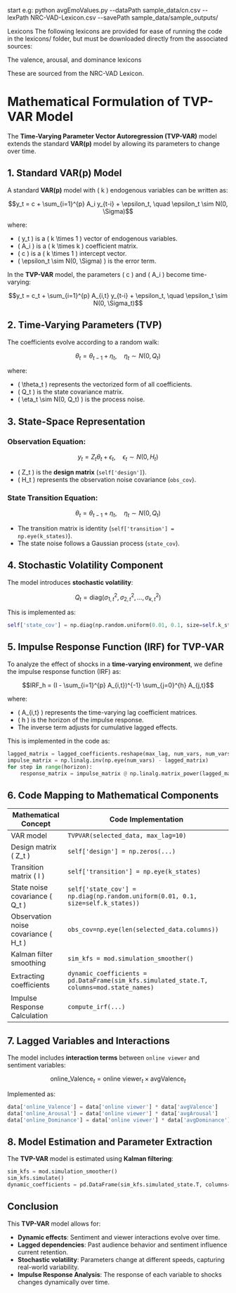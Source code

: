 start e.g:
python avgEmoValues.py --dataPath sample_data/cn.csv --lexPath NRC-VAD-Lexicon.csv --savePath sample_data/sample_outputs/

Lexicons
The following lexicons are provided for ease of running the code in the lexicons/ folder, but must be downloaded directly from the associated sources:

The valence, arousal, and dominance lexicons

These are sourced from the NRC-VAD Lexicon.

# Mathematical Formulation of TVP-VAR Model

The **Time-Varying Parameter Vector Autoregression (TVP-VAR)** model extends the standard **VAR(p)** model by allowing its parameters to change over time. 

## 1. Standard VAR(p) Model
A standard **VAR(p)** model with \( k \) endogenous variables can be written as:

```math
y_t = c + \sum_{i=1}^{p} A_i y_{t-i} + \epsilon_t, \quad \epsilon_t \sim N(0, \Sigma)
```

where:
- \( y_t \) is a \( k \times 1 \) vector of endogenous variables.
- \( A_i \) is a \( k \times k \) coefficient matrix.
- \( c \) is a \( k \times 1 \) intercept vector.
- \( \epsilon_t \sim N(0, \Sigma) \) is the error term.

In the **TVP-VAR** model, the parameters \( c \) and \( A_i \) become time-varying:

```math
y_t = c_t + \sum_{i=1}^{p} A_{i,t} y_{t-i} + \epsilon_t, \quad \epsilon_t \sim N(0, \Sigma_t)
```

## 2. Time-Varying Parameters (TVP)
The coefficients evolve according to a random walk:

```math
\theta_t = \theta_{t-1} + \eta_t, \quad \eta_t \sim N(0, Q_t)
```

where:
- \( \theta_t \) represents the vectorized form of all coefficients.
- \( Q_t \) is the state covariance matrix.
- \( \eta_t \sim N(0, Q_t) \) is the process noise.

## 3. State-Space Representation
### Observation Equation:
```math
y_t = Z_t \theta_t + \epsilon_t, \quad \epsilon_t \sim N(0, H_t)
```

- \( Z_t \) is the **design matrix** (`self['design']`).
- \( H_t \) represents the observation noise covariance (`obs_cov`).

### State Transition Equation:
```math
\theta_t = \theta_{t-1} + \eta_t, \quad \eta_t \sim N(0, Q_t)
```

- The transition matrix is identity (`self['transition'] = np.eye(k_states)`).
- The state noise follows a Gaussian process (`state_cov`).

## 4. Stochastic Volatility Component
The model introduces **stochastic volatility**:

```math
Q_t = \text{diag}(\sigma_{1,t}^2, \sigma_{2,t}^2, ..., \sigma_{k,t}^2)
```

This is implemented as:

```python
self['state_cov'] = np.diag(np.random.uniform(0.01, 0.1, size=self.k_states))
```

## 5. Impulse Response Function (IRF) for TVP-VAR
To analyze the effect of shocks in a **time-varying environment**, we define the impulse response function (IRF) as:

```math
IRF_h = (I - \sum_{i=1}^{p} A_{i,t})^{-1} \sum_{j=0}^{h} A_{j,t}
```

where:
- \( A_{i,t} \) represents the time-varying lag coefficient matrices.
- \( h \) is the horizon of the impulse response.
- The inverse term adjusts for cumulative lagged effects.

This is implemented in the code as:

```python
lagged_matrix = lagged_coefficients.reshape(max_lag, num_vars, num_vars).sum(axis=0)
impulse_matrix = np.linalg.inv(np.eye(num_vars) - lagged_matrix)
for step in range(horizon):
    response_matrix = impulse_matrix @ np.linalg.matrix_power(lagged_matrix, step)
```

## 6. Code Mapping to Mathematical Components
| **Mathematical Concept** | **Code Implementation** |
|--------------------------|------------------------|
| VAR model | `TVPVAR(selected_data, max_lag=10)` |
| Design matrix \( Z_t \) | `self['design'] = np.zeros(...)` |
| Transition matrix \( I \) | `self['transition'] = np.eye(k_states)` |
| State noise covariance \( Q_t \) | `self['state_cov'] = np.diag(np.random.uniform(0.01, 0.1, size=self.k_states))` |
| Observation noise covariance \( H_t \) | `obs_cov=np.eye(len(selected_data.columns))` |
| Kalman filter smoothing | `sim_kfs = mod.simulation_smoother()` |
| Extracting coefficients | `dynamic_coefficients = pd.DataFrame(sim_kfs.simulated_state.T, columns=mod.state_names)` |
| Impulse Response Calculation | `compute_irf(...)` |

## 7. Lagged Variables and Interactions
The model includes **interaction terms** between `online viewer` and sentiment variables:

```math
\text{online\_Valence}_t = \text{online viewer}_t \times \text{avgValence}_t
```

Implemented as:

```python
data['online_Valence'] = data['online viewer'] * data['avgValence']
data['online_Arousal'] = data['online viewer'] * data['avgArousal']
data['online_Dominance'] = data['online viewer'] * data['avgDominance']
```

## 8. Model Estimation and Parameter Extraction
The **TVP-VAR** model is estimated using **Kalman filtering**:

```python
sim_kfs = mod.simulation_smoother()
sim_kfs.simulate()
dynamic_coefficients = pd.DataFrame(sim_kfs.simulated_state.T, columns=mod.state_names)
```

## Conclusion
This **TVP-VAR** model allows for:
- **Dynamic effects**: Sentiment and viewer interactions evolve over time.
- **Lagged dependencies**: Past audience behavior and sentiment influence current retention.
- **Stochastic volatility**: Parameters change at different speeds, capturing real-world variability.
- **Impulse Response Analysis**: The response of each variable to shocks changes dynamically over time.





